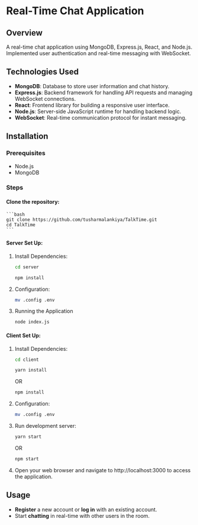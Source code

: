 # Real-Time Chat Application

## Overview
A real-time chat application using MongoDB, Express.js, React, and Node.js. Implemented user authentication and real-time messaging with WebSocket.

## Technologies Used
- **MongoDB**: Database to store user information and chat history.
- **Express.js**: Backend framework for handling API requests and managing WebSocket connections.
- **React**: Frontend library for building a responsive user interface.
- **Node.js**: Server-side JavaScript runtime for handling backend logic.
- **WebSocket**: Real-time communication protocol for instant messaging.

## Installation

### Prerequisites
- Node.js
- MongoDB

### Steps

#### Clone the repository:
    ```bash
    git clone https://github.com/tusharmalankiya/TalkTime.git
    cd TalkTime
    ```

#### Server Set Up:
1. Install Dependencies:

    ```bash
    cd server
    ```

    ```bash
    npm install
    ```

2. Configuration:

    ```bash
    mv .config .env
    ```

3. Running the Application

    ```bash
    node index.js
    ```

#### Client Set Up:
1. Install Dependencies:

    ```bash
    cd client
    ```

    ```bash
    yarn install
    ```
    OR

    ```bash
    npm install
    ```
2. Configuration:

    ```bash
    mv .config .env
    ```
    
3. Run development server:

    ```bash
    yarn start
    ```
    OR
    ```bash
    npm start
    ```
4. Open your web browser and navigate to http://localhost:3000 to access the application.


## Usage
- **Register** a new account or **log in** with an existing account.
- Start **chatting** in real-time with other users in the room.


    



